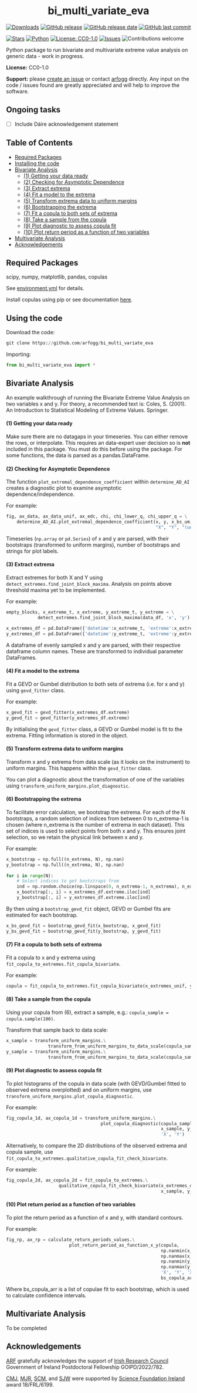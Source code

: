 <h1 align="center">bi_multi_variate_eva</h1> 

[![Downloads](https://img.shields.io/github/downloads/arfogg/bi_multi_variate_eva/total.svg)](#)
[![GitHub release](https://img.shields.io/github/v/release/arfogg/bi_multi_variate_eva)](#)
[![GitHub release date](https://img.shields.io/github/release-date/arfogg/bi_multi_variate_eva)](#)
[![GitHub last commit](https://img.shields.io/github/last-commit/arfogg/bi_multi_variate_eva)](#)

[![Stars](https://img.shields.io/github/stars/arfogg/bi_multi_variate_eva?style=social&color=%23FFB31A)](#)
[![Python](https://img.shields.io/badge/Python-3776AB?logo=python&logoColor=fff)](https://www.python.org/)
[![License: CC0-1.0](https://img.shields.io/badge/License-CC0_1.0-lightgrey.svg)](http://creativecommons.org/publicdomain/zero/1.0/)
[![Issues](https://img.shields.io/github/issues/arfogg/bi_multi_variate_eva.svg)](https://github.com/arfogg/bi_multi_variate_eva/issues)
![Contributions welcome](https://img.shields.io/badge/contributions-welcome-orange.svg)

Python package to run bivariate and multivariate extreme value analysis on generic data - work in progress.

**License:** CC0-1.0

**Support:** please [create an issue](https://github.com/arfogg/bi_multi_variate_eva/issues) or contact [arfogg](https://github.com/arfogg) directly. Any input on the code / issues found are greatly appreciated and will help to improve the software.

## Ongoing tasks
- [ ] Include Dáire acknowledgement statement

## Table of Contents
- [Required Packages](#required-packages)
- [Installing the code](#installing-the-code)
- [Bivariate Analysis](#bivariate-analysis)     
   * [(1) Getting your data ready](#1-getting-your-data-ready) 
   * [(2) Checking for Asymptotic Dependence](#2-checking-for-asymptotic-dependence) 
   * [(3) Extract extrema](#3-extract-extrema) 
   * [(4) Fit a model to the extrema](#4-fit-a-model-to-the-extrema) 
   * [(5) Transform extrema data to uniform margins](#5-transform-extrema-data-to-uniform-margins) 
   * [(6) Bootstrapping the extrema](#6-bootstrapping-the-extrema)
   * [(7) Fit a copula to both sets of extrema](#7-fit-a-copula-to-both-sets-of-extrema) 
   * [(8) Take a sample from the copula](#8-take-a-sample-from-the-copula) 
   * [(9) Plot diagnostic to assess copula fit](#9-plot-diagnostic-to-assess-copula-fit) 
   * [(10) Plot return period as a function of two variables](#10-plot-return-period-as-a-function-of-two-variables) 
- [Multivariate Analysis](#multivariate-analysis)
- [Acknowledgements](#acknowledgements)

## Required Packages

scipy, numpy, matplotlib, pandas, copulas

See [environment.yml](environment.yml) for details.

Install copulas using pip or see documentation [here](https://pypi.org/project/copulas/).

## Using the code

Download the code:
```python
git clone https://github.com/arfogg/bi_multi_variate_eva
```

Importing:
```python
from bi_multi_variate_eva import *
```

## Bivariate Analysis

An example walkthrough of running the Bivariate Extreme Value Analysis on two variables x and y. For theory, a recommended text is: Coles, S. (2001). An Introduction to Statistical Modeling of Extreme Values. Springer.

#### (1) Getting your data ready

Make sure there are no datagaps in your timeseries. You can either remove the rows, or interpolate. This requires an data-expert user decision so is **not** included in this package. You must do this before using the package. For some functions, the data is parsed as a pandas.DataFrame.

#### (2) Checking for Asymptotic Dependence

The function `plot_extremal_dependence_coefficient` within `determine_AD_AI` creates a diagnostic plot to examine asymptotic dependence/independence.

For example:

```python
fig, ax_data, ax_data_unif, ax_edc, chi, chi_lower_q, chi_upper_q = \
    determine_AD_AI.plot_extremal_dependence_coefficient(x, y, x_bs_um, y_bs_um, n_bootstrap,
                                                         "X", "Y", "(units)", "(units)")
```

Timeseries (`np.array` or `pd.Series`) of x and y are parsed, with their bootstraps (transformed to uniform margins), number of bootstraps and strings for plot labels.

#### (3) Extract extrema

Extract extremes for both X and Y using `detect_extremes.find_joint_block_maxima`. Analysis on points above threshold maxima yet to be implemented.

For example:
```python
empty_blocks, x_extreme_t, x_extreme, y_extreme_t, y_extreme = \
            detect_extremes.find_joint_block_maxima(data_df, 'x', 'y')

x_extremes_df = pd.DataFrame({'datetime':x_extreme_t, 'extreme':x_extreme})
y_extremes_df = pd.DataFrame({'datetime':y_extreme_t, 'extreme':y_extreme})    
```

A dataframe of evenly sampled x and y are parsed, with their respective dataframe column names. These are transformed to individual parameter DataFrames.


#### (4) Fit a model to the extrema

Fit a GEVD or Gumbel distribution to both sets of extrema (i.e. for x and y) using `gevd_fitter` class.

For example:
```python
x_gevd_fit = gevd_fitter(x_extremes_df.extreme)
y_gevd_fit = gevd_fitter(y_extremes_df.extreme)
```

By initialising the `gevd_fitter` class, a GEVD or Gumbel model is fit to the extrema. Fitting information is stored in the object.

#### (5) Transform extrema data to uniform margins

Transform x and y extrema from data scale (as it looks on the instrument) to uniform margins. This happens within the `gevd_fitter` class.

You can plot a diagnostic about the transformation of one of the variables using `transform_uniform_margins.plot_diagnostic`.

#### (6) Bootstrapping the extrema

To facilitate error calculation, we bootstrap the extrema. For each of the N bootstraps, a random selection of indices from between 0 to n_extrema-1 is chosen (where n_extrema is the number of extrema in each dataset). This set of indices is used to select points from both x and y. This ensures joint selection, so we retain the physical link between x and y.

For example:
```python
x_bootstrap = np.full((n_extrema, N), np.nan)
y_bootstrap = np.full((n_extrema, N), np.nan)
        
for i in range(N):
    # Select indices to get bootstraps from
    ind = np.random.choice(np.linspace(0, n_extrema-1, n_extrema), n_extrema)
    x_bootstrap[:, i] = x_extremes_df.extreme.iloc[ind]
    y_bootstrap[:, i] = y_extremes_df.extreme.iloc[ind]
```

By then using a `bootstrap_gevd_fit` object, GEVD or Gumbel fits are estimated for each bootstrap.

```python
x_bs_gevd_fit = bootstrap_gevd_fit(x_bootstrap, x_gevd_fit)
y_bs_gevd_fit = bootstrap_gevd_fit(y_bootstrap, y_gevd_fit)
```

#### (7) Fit a copula to both sets of extrema

Fit a copula to x and y extrema using `fit_copula_to_extremes.fit_copula_bivariate`.

For example:
```python
copula = fit_copula_to_extremes.fit_copula_bivariate(x_extremes_unif, y_extremes_unif, 'X', 'Y')
```

#### (8) Take a sample from the copula

Using your copula from (6), extract a sample, e.g.: `copula_sample = copula.sample(100)`.

Transform that sample back to data scale:
```python
x_sample = transform_uniform_margins.\
                transform_from_uniform_margins_to_data_scale(copula_sample[:, 0], x_gevd_fit)
y_sample = transform_uniform_margins.\
                transform_from_uniform_margins_to_data_scale(copula_sample[:, 0], y_gevd_fit)
```

#### (9) Plot diagnostic to assess copula fit

To plot histograms of the copula in data scale (with GEVD/Gumbel fitted to observed extrema overplotted) and on uniform margins, use `transform_uniform_margins.plot_copula_diagnostic`. 

For example:
```python
fig_copula_1d, ax_copula_1d = transform_uniform_margins.\
                                    plot_copula_diagnostic(copula_sample[:, 0], copula_sample[:, 1],
                                                           x_sample, y_sample, x_gevd_fit, y_gevd_fit,
                                                           'X', 'Y')
```

Alternatively, to compare the 2D distributions of the observed extrema and copula sample, use `fit_copula_to_extremes.qualitative_copula_fit_check_bivariate`.

For example:
```python
fig_copula_2d, ax_copula_2d = fit_copula_to_extremes.\
                    qualitative_copula_fit_check_bivariate(x_extremes_df.extreme, y_extremes_df.extreme,
                                                           x_sample, y_sample, 'X', 'Y')
```

#### (10) Plot return period as a function of two variables

To plot the return period as a function of x and y, with standard contours.

For example:
```python
fig_rp, ax_rp = calculate_return_periods_values.\
                        plot_return_period_as_function_x_y(copula,
                                                           np.nanmin(x_extremes_df.extreme),
                                                           np.nanmax(x_extremes_df.extreme),
                                                           np.nanmin(y_extremes_df.extreme),
                                                           np.nanmax(y_extremes_df.extreme),
                                                           'X', 'Y', 'X (units)', 'Y (units)',
                                                           bs_copula_arr, N)
```

Where bs_copula_arr is a list of copulae fit to each bootstrap, which is used to calculate confidence intervals.

## Multivariate Analysis

To be completed

## Acknowledgements

[ARF](https://github.com/arfogg) gratefully acknowledges the support of [Irish Research Council](https://research.ie/) Government of Ireland Postdoctoral Fellowship GOIPD/2022/782.

[CMJ](https://github.com/caitrionajackman), [MJR](https://github.com/mjrutala), [SCM](https://github.com/SeanMcEntee), and [SJW](https://github.com/08walkersj) were supported by [Science Foundation Ireland](https://www.sfi.ie/) award 18/FRL/6199.
